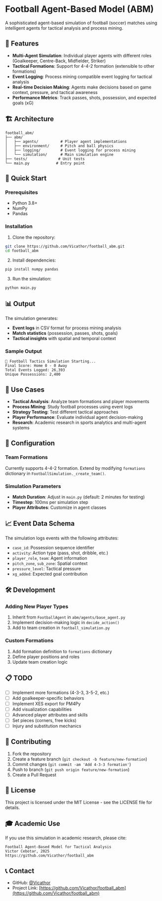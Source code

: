 # Football Agent-Based Model (ABM)

A sophisticated agent-based simulation of football (soccer) matches using intelligent agents for tactical analysis and process mining.

## 🏈 Features

- **Multi-Agent Simulation**: Individual player agents with different roles (Goalkeeper, Centre-Back, Midfielder, Striker)
- **Tactical Formations**: Support for 4-4-2 formation (extensible to other formations)
- **Event Logging**: Process mining compatible event logging for tactical analysis
- **Real-time Decision Making**: Agents make decisions based on game context, pressure, and tactical awareness
- **Performance Metrics**: Track passes, shots, possession, and expected goals (xG)

## 🏗️ Architecture

```
football_abm/
├── abm/
│   ├── agents/          # Player agent implementations
│   ├── environment/     # Pitch and ball physics
│   ├── logging/         # Event logging for process mining
│   └── simulation/      # Main simulation engine
├── tests/              # Unit tests
└── main.py            # Entry point
```

## 🚀 Quick Start

### Prerequisites
- Python 3.8+
- NumPy
- Pandas

### Installation

1. Clone the repository:
```bash
git clone https://github.com/Vicathor/football_abm.git
cd football_abm
```

2. Install dependencies:
```bash
pip install numpy pandas
```

3. Run the simulation:
```bash
python main.py
```

## 📊 Output

The simulation generates:
- **Event logs** in CSV format for process mining analysis
- **Match statistics** (possession, passes, shots, goals)
- **Tactical insights** with spatial and temporal context

### Sample Output
```
🏈 Football Tactics Simulation Starting...
Final Score: Home 0 - 0 Away
Total Events Logged: 26,393
Unique Possessions: 2,400
```

## 🎯 Use Cases

- **Tactical Analysis**: Analyze team formations and player movements
- **Process Mining**: Study football processes using event logs
- **Strategy Testing**: Test different tactical approaches
- **Player Performance**: Evaluate individual agent decision-making
- **Research**: Academic research in sports analytics and multi-agent systems

## 🔧 Configuration

### Team Formations
Currently supports 4-4-2 formation. Extend by modifying `formations` dictionary in `FootballSimulation._create_team()`.

### Simulation Parameters
- **Match Duration**: Adjust in `main.py` (default: 2 minutes for testing)
- **Timestep**: 100ms per simulation step
- **Player Attributes**: Customize in agent classes

## 📈 Event Data Schema

The simulation logs events with the following attributes:
- `case_id`: Possession sequence identifier
- `activity`: Action type (pass, shot, dribble, etc.)
- `player_role`, `team`: Agent information
- `pitch_zone`, `sub_zone`: Spatial context
- `pressure_level`: Tactical pressure
- `xg_added`: Expected goal contribution

## 🛠️ Development

### Adding New Player Types
1. Inherit from `FootballAgent` in `abm/agents/base_agent.py`
2. Implement decision-making logic in `decide_action()`
3. Add to team creation in `football_simulation.py`

### Custom Formations
1. Add formation definition to `formations` dictionary
2. Define player positions and roles
3. Update team creation logic

## 📋 TODO

- [ ] Implement more formations (4-3-3, 3-5-2, etc.)
- [ ] Add goalkeeper-specific behaviors
- [ ] Implement XES export for PM4Py
- [ ] Add visualization capabilities
- [ ] Advanced player attributes and skills
- [ ] Set pieces (corners, free kicks)
- [ ] Injury and substitution mechanics

## 🤝 Contributing

1. Fork the repository
2. Create a feature branch (`git checkout -b feature/new-formation`)
3. Commit changes (`git commit -am 'Add 4-3-3 formation'`)
4. Push to branch (`git push origin feature/new-formation`)
5. Create a Pull Request

## 📄 License

This project is licensed under the MIT License - see the LICENSE file for details.

## 🎓 Academic Use

If you use this simulation in academic research, please cite:

```
Football Agent-Based Model for Tactical Analysis
Victor Cebotar, 2025
https://github.com/Vicathor/football_abm
```

## 📞 Contact

- GitHub: [@Vicathor](https://github.com/Vicathor)
- Project Link: [https://github.com/Vicathor/football_abm](https://github.com/Vicathor/football_abm)

